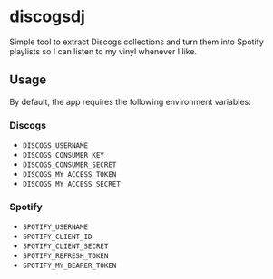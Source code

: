 # discogsdj
Simple tool to extract Discogs collections and turn them into Spotify playlists so I can listen to my vinyl whenever I like.

## Usage

By default, the app requires the following environment variables:

### Discogs
* `DISCOGS_USERNAME`
* `DISCOGS_CONSUMER_KEY`
* `DISCOGS_CONSUMER_SECRET`
* `DISCOGS_MY_ACCESS_TOKEN`
* `DISCOGS_MY_ACCESS_SECRET`

### Spotify
* `SPOTIFY_USERNAME`
* `SPOTIFY_CLIENT_ID`
* `SPOTIFY_CLIENT_SECRET`
* `SPOTIFY_REFRESH_TOKEN`
* `SPOTIFY_MY_BEARER_TOKEN`
